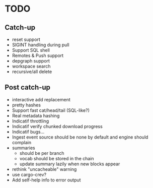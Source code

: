 # TODO

## Catch-up
- reset support
- SIGINT handling during pull
- Support SQL shell
- Remotes & Push support
- depgraph support
- workspace search
- recursive/all delete

## Post catch-up
- interactive add replacement
- pretty hashes
- Support fast cat/head/tail (SQL-like?)
- Real metadata hashing
- Indicatif throttling
- Indicatif verify chunked download progress
- Indicatif bugs...
- Ingest event source should be none by default and engine should complain
- summaries
  - should be per branch
  - vocab should be stored in the chain
  - update summary lazily when new blocks appear
- rethink "uncacheable" warning
- use cargo-crev?
- Add self-help info to error output